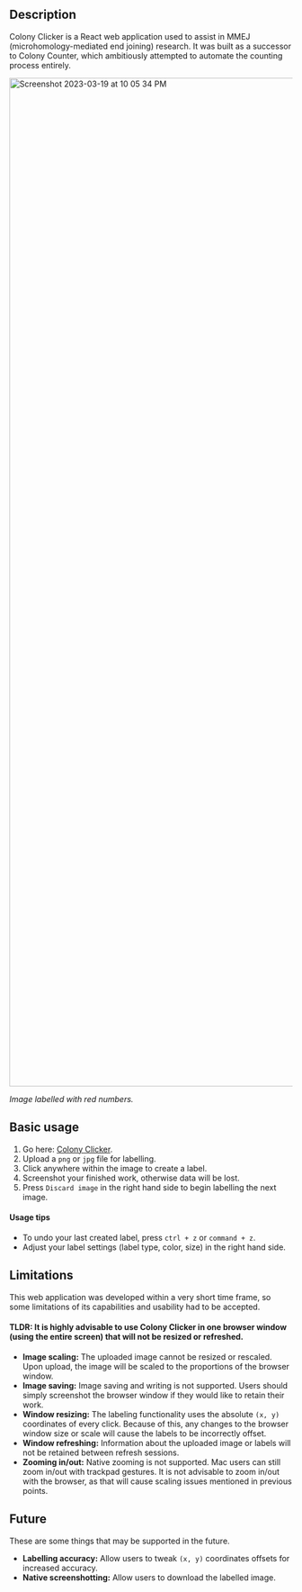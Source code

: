 ## Description
Colony Clicker is a React web application used to assist in MMEJ (microhomology-mediated end joining) research. It was built as a successor to Colony Counter, which ambitiously attempted to automate the counting process entirely.

<img width="1792" alt="Screenshot 2023-03-19 at 10 05 34 PM" src="https://user-images.githubusercontent.com/20894826/226251511-a6f9cc87-4209-4563-8618-bfd6c39a1dba.png">

*Image labelled with red numbers.*

## Basic usage
1. Go here: [Colony Clicker](https://al-exe.github.io/).
2. Upload a `png` or `jpg` file for labelling. 
3. Click anywhere within the image to create a label.
4. Screenshot your finished work, otherwise data will be lost.
5. Press `Discard image` in the right hand side to begin labelling the next image.

#### Usage tips
* To undo your last created label, press `ctrl + z` or `command + z`.
* Adjust your label settings (label type, color, size) in the right hand side.

## Limitations
This web application was developed within a very short time frame, so some limitations of its capabilities and usability had to be accepted.
#### **TLDR: It is highly advisable to use Colony Clicker in one browser window (using the entire screen) that will not be resized or refreshed.**

- **Image scaling:** The uploaded image cannot be resized or rescaled. Upon upload, the image will be scaled to the proportions of the browser window.
- **Image saving:** Image saving and writing is not supported. Users should simply screenshot the browser window if they would like to retain their work.
- **Window resizing:** The labeling functionality uses the absolute `(x, y)` coordinates of every click. Because of this, any changes to the browser window size or scale will cause the labels to be incorrectly offset.
- **Window refreshing:** Information about the uploaded image or labels will not be retained between refresh sessions.
- **Zooming in/out:** Native zooming is not supported. Mac users can still zoom in/out with trackpad gestures. It is not advisable to zoom in/out with the browser, as that will cause scaling issues mentioned in previous points.

## Future
These are some things that may be supported in the future.
- **Labelling accuracy:** Allow users to tweak `(x, y)` coordinates offsets for increased accuracy.
- **Native screenshotting:** Allow users to download the labelled image.
